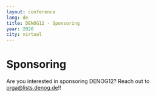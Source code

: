 ```yaml
---
layout: conference
lang: de
title: DENOG12 - Sponsoring
year: 2020
city: virtual
---
```

# Sponsoring

Are you interested in sponsoring DENOG12? Reach out to orga@lists.denog.de!!
